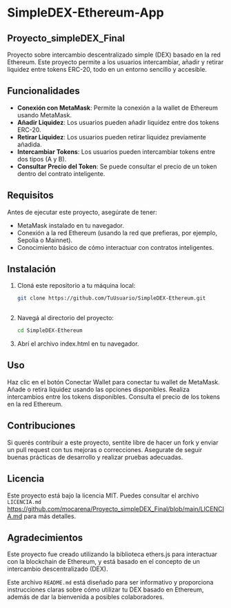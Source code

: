 # SimpleDEX-Ethereum-App
## Proyecto_simpleDEX_Final

Proyecto sobre intercambio descentralizado simple (DEX) basado en la red Ethereum. Este proyecto permite a los usuarios intercambiar, añadir y retirar liquidez entre tokens ERC-20, todo en un entorno sencillo y accesible.

## Funcionalidades

- **Conexión con MetaMask**: Permite la conexión a la wallet de Ethereum usando MetaMask.
- **Añadir Liquidez**: Los usuarios pueden añadir liquidez entre dos tokens ERC-20.
- **Retirar Liquidez**: Los usuarios pueden retirar liquidez previamente añadida.
- **Intercambiar Tokens**: Los usuarios pueden intercambiar tokens entre dos tipos (A y B).
- **Consultar Precio del Token**: Se puede consultar el precio de un token dentro del contrato inteligente.

## Requisitos

Antes de ejecutar este proyecto, asegúrate de tener:

- MetaMask instalado en tu navegador.
- Conexión a la red Ethereum (usando la red que prefieras, por ejemplo, Sepolia o Mainnet).
- Conocimiento básico de cómo interactuar con contratos inteligentes.

## Instalación

1. Cloná este repositorio a tu máquina local:
   ```bash
   git clone https://github.com/TuUsuario/SimpleDEX-Ethereum.git
 
2. Navegá al directorio del proyecto:
   ```bash
   cd SimpleDEX-Ethereum

3. Abrí el archivo index.html en tu navegador.

## Uso

Haz clic en el botón Conectar Wallet para conectar tu wallet de MetaMask.
Añade o retira liquidez usando las opciones disponibles.
Realiza intercambios entre los tokens disponibles.
Consulta el precio de los tokens en la red Ethereum.

## Contribuciones
Si querés contribuir a este proyecto, sentite libre de hacer un fork y enviar un pull request con tus mejoras o correcciones. Asegurate de seguir buenas prácticas de desarrollo y realizar pruebas adecuadas.

## Licencia
Este proyecto está bajo la licencia MIT. Puedes consultar el archivo `LICENCIA.md` https://github.com/mocarena/Proyecto_simpleDEX_Final/blob/main/LICENCIA.md para más detalles.

## Agradecimientos
Este proyecto fue creado utilizando la biblioteca ethers.js para interactuar con la blockchain de Ethereum, y está basado en el concepto de un intercambio descentralizado (DEX).

Este archivo `README.md` está diseñado para ser informativo y proporciona instrucciones claras sobre cómo utilizar tu DEX basado en Ethereum, además de dar la bienvenida a posibles colaboradores.

